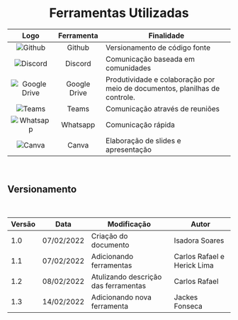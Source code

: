 <h1 align="center"> Ferramentas Utilizadas </h1>

|                     Logo                     |  Ferramenta  | Finalidade                                                                 |
| :------------------------------------------: | :----------: | -------------------------------------------------------------------------- |
|         ![Github](../img/github.png)         |    Github    | Versionamento de código fonte                                              |
|        ![Discord](../img/discord.png)        |   Discord    | Comunicação baseada em comunidades                                         |
| ![Google Drive](../img/google-workspace.jpg) | Google Drive | Produtividade e colaboração por meio de documentos, planilhas de controle. |
|          ![Teams](../img/teams.png)          |    Teams     | Comunicação através de reuniões                                            |
|       ![Whatsapp](../img/whatsapp.png)       |   Whatsapp   | Comunicação rápida                                                         |
|       ![Canva](../img/canva.png)             |     Canva    | Elaboração de slides e apresentação                                        |

<br/>

## Versionamento

<br/>

| Versão | Data       | Modificação                          | Autor                       |
| ------ | ---------- | ------------------------------------ | --------------------------- |
| 1.0    | 07/02/2022 | Criação do documento                 | Isadora Soares              |
| 1.1    | 07/02/2022 | Adicionando ferramentas              | Carlos Rafael e Herick Lima |
| 1.2    | 08/02/2022 | Atulizando descrição das ferramentas | Carlos Rafael               |
| 1.3    | 14/02/2022 | Adicionando nova ferramenta | Jackes Fonseca               |
